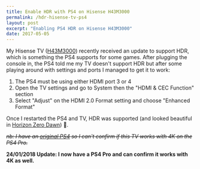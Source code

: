 ```yaml
---
title: Enable HDR with PS4 on Hisense H43M3000
permalink: /hdr-hisense-tv-ps4
layout: post
excerpt: "Enabling PS4 HDR on Hisense H43M3000"
date: 2017-05-05
---
```


My Hisense TV ([H43M3000](https://hisense.co.uk/electronics/tvs/m3000/43)) recently received an update to support HDR, which is something the PS4 supports for some games. After plugging the console in, the PS4 told me my TV doesn't support HDR but after some playing around with settings and ports I managed to get it to work:

1. The PS4 must be using either HDMI port 3 or 4
2. Open the TV settings and go to System then the "HDMI & CEC Function" section
3. Select "Adjust" on the HDMI 2.0 Format setting and choose "Enhanced Format"

Once I restarted the PS4 and TV, HDR was supported (and looked beautiful in [Horizon Zero Dawn](http://media.rbbl.ws/game/2017/05/01/horizon-zero-dawn/)) 🎉.

~~_nb: I have an [original PS4](https://twitter.com/rknightuk/status/736500604705591297) so I can't confirm if this TV works with 4K on the PS4 Pro._~~ 

**24/01/2018 Update: I now have a PS4 Pro and can confirm it works with 4K as well.**